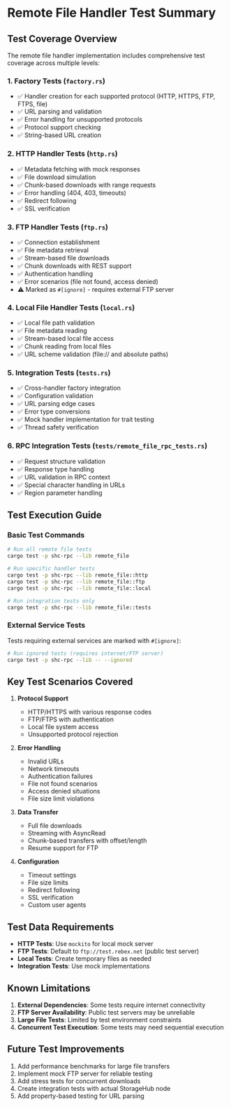 # Remote File Handler Test Summary

## Test Coverage Overview

The remote file handler implementation includes comprehensive test coverage across multiple levels:

### 1. **Factory Tests** (`factory.rs`)
- ✅ Handler creation for each supported protocol (HTTP, HTTPS, FTP, FTPS, file)
- ✅ URL parsing and validation
- ✅ Error handling for unsupported protocols
- ✅ Protocol support checking
- ✅ String-based URL creation

### 2. **HTTP Handler Tests** (`http.rs`)
- ✅ Metadata fetching with mock responses
- ✅ File download simulation
- ✅ Chunk-based downloads with range requests
- ✅ Error handling (404, 403, timeouts)
- ✅ Redirect following
- ✅ SSL verification

### 3. **FTP Handler Tests** (`ftp.rs`)
- ✅ Connection establishment
- ✅ File metadata retrieval
- ✅ Stream-based file downloads
- ✅ Chunk downloads with REST support
- ✅ Authentication handling
- ✅ Error scenarios (file not found, access denied)
- ⚠️ Marked as `#[ignore]` - requires external FTP server

### 4. **Local File Handler Tests** (`local.rs`)
- ✅ Local file path validation
- ✅ File metadata reading
- ✅ Stream-based local file access
- ✅ Chunk reading from local files
- ✅ URL scheme validation (file:// and absolute paths)

### 5. **Integration Tests** (`tests.rs`)
- ✅ Cross-handler factory integration
- ✅ Configuration validation
- ✅ URL parsing edge cases
- ✅ Error type conversions
- ✅ Mock handler implementation for trait testing
- ✅ Thread safety verification

### 6. **RPC Integration Tests** (`tests/remote_file_rpc_tests.rs`)
- ✅ Request structure validation
- ✅ Response type handling
- ✅ URL validation in RPC context
- ✅ Special character handling in URLs
- ✅ Region parameter handling

## Test Execution Guide

### Basic Test Commands

```bash
# Run all remote file tests
cargo test -p shc-rpc --lib remote_file

# Run specific handler tests
cargo test -p shc-rpc --lib remote_file::http
cargo test -p shc-rpc --lib remote_file::ftp
cargo test -p shc-rpc --lib remote_file::local

# Run integration tests only
cargo test -p shc-rpc --lib remote_file::tests
```

### External Service Tests

Tests requiring external services are marked with `#[ignore]`:

```bash
# Run ignored tests (requires internet/FTP server)
cargo test -p shc-rpc --lib -- --ignored
```

## Key Test Scenarios Covered

1. **Protocol Support**
   - HTTP/HTTPS with various response codes
   - FTP/FTPS with authentication
   - Local file system access
   - Unsupported protocol rejection

2. **Error Handling**
   - Invalid URLs
   - Network timeouts
   - Authentication failures
   - File not found scenarios
   - Access denied situations
   - File size limit violations

3. **Data Transfer**
   - Full file downloads
   - Streaming with AsyncRead
   - Chunk-based transfers with offset/length
   - Resume support for FTP

4. **Configuration**
   - Timeout settings
   - File size limits
   - Redirect following
   - SSL verification
   - Custom user agents

## Test Data Requirements

- **HTTP Tests**: Use `mockito` for local mock server
- **FTP Tests**: Default to `ftp://test.rebex.net` (public test server)
- **Local Tests**: Create temporary files as needed
- **Integration Tests**: Use mock implementations

## Known Limitations

1. **External Dependencies**: Some tests require internet connectivity
2. **FTP Server Availability**: Public test servers may be unreliable
3. **Large File Tests**: Limited by test environment constraints
4. **Concurrent Test Execution**: Some tests may need sequential execution

## Future Test Improvements

1. Add performance benchmarks for large file transfers
2. Implement mock FTP server for reliable testing
3. Add stress tests for concurrent downloads
4. Create integration tests with actual StorageHub node
5. Add property-based testing for URL parsing